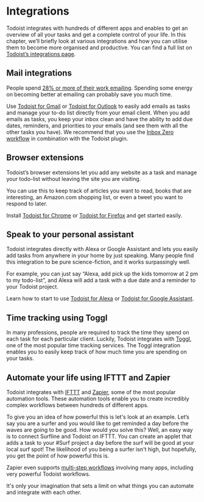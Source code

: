 # Integrations

Todoist integrates with hundreds of different apps and enables to get an overview of all your tasks and get a complete control of your life. In this chapter, we’ll briefly look at various integrations and how you can utilise them to become more organised and productive. You can find a full list on [Todoist’s integrations page](https://todoist.com/integrations).

## Mail integrations

People spend [28% or more of their work emailing](https://www.washingtonpost.com/blogs/post-leadership/post/how-much-time-you-really-spend-emailing-at-work/2012/07/31/gJQAI50sMX_blog.html). Spending some energy on becoming better at emailing can probably save you much time.

Use [Todoist for Gmail](https://todoist.com/gmail) or [Todoist for Outlook](https://todoist.com/outlook) to easily add emails as tasks and manage your to-do list directly from your email client. When you add emails as tasks, you keep your inbox clean and have the ability to add due dates, reminders, and priorities to your emails (and see them with all the other tasks you have). We recommend that you use the [Inbox Zero workflow](http://www.43folders.com/izero) in combination with the Todoist plugin.

## Browser extensions

Todoist’s browser extensions let you add any website as a task and manage your todo-list without leaving the site you are visiting.

You can use this to keep track of articles you want to read, books that are interesting, an Amazon.com shopping list, or even a tweet you want to respond to later.

Install [Todoist for Chrome](https://todoist.com/chrome) or [Todoist for Firefox](https://todoist.com/firefox) and get started easily.

## Speak to your personal assistant

Todoist integrates directly with Alexa or Google Assistant and lets you easily add tasks from anywhere in your home by just speaking. Many people find this integration to be pure science-fiction, and it works surpassingly well.

For example, you can just say “Alexa, add pick up the kids tomorrow at 2 pm to my todo-list”, and Alexa will add a task with a due date and a reminder to your Todoist project.

Learn how to start to use [Todoist for Alexa](https://blog.todoist.com/2016/10/13/todoist-alexa-integration/) or [Todoist for Google Assistant](https://blog.todoist.com/2016/12/16/todoist-google-assistant/).

## Time tracking using Toggl

In many professions, people are required to track the time they spend on each task for each particular client. Luckily, Todoist integrates with [Toggl](https://blog.todoist.com/2014/10/16/track-your-task-time-inside-todoist-with-toggl/), one of the most popular time tracking services. The Toggl integration enables you to easily keep track of how much time you are spending on your tasks.

## Automate your life using IFTTT and Zapier

Todoist integrates with [IFTTT](https://ifttt.com/) and [Zapier](https://zapier.com/), some of the most popular automation tools. These automation tools enable you to create incredibly complex workflows between hundreds of different apps.

To give you an idea of how powerful this is let's look at an example. Let’s say you are a surfer and you would like to get reminded a day before the waves are going to be good. How would you solve this? Well, an easy way is to connect Surfline and Todoist on IFTTT. You can create an applet that adds a task to your #Surf project a day before the surf will be good at your local surf spot! The likelihood of you being a surfer isn't high, but hopefully, you get the point of how powerful this is.

Zapier even supports [multi-step workflows](https://zapier.com/blog/workflow-automation/) involving many apps, including very powerful Todoist workflows. 

It's only your imagination that sets a limit on what things you can automate and integrate with each other.
